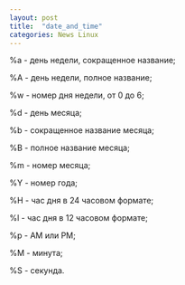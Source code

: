 ```yaml
---
layout: post
title:  "date_and_time"
categories: News Linux
---
```


%a - день недели, сокращенное название;

%A - день недели, полное название;

%w - номер дня недели, от 0 до 6;

%d - день месяца;

%b - сокращенное название месяца;

%B - полное название месяца;

%m - номер месяца;

%Y - номер года;

%H - час дня в 24 часовом формате;

%l - час дня в 12 часовом формате;

%p - AM или PM;

%M - минута;

%S - секунда.